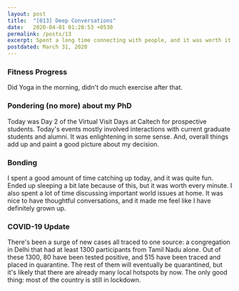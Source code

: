 ```yaml
---
layout: post
title:  "[013] Deep Conversations"
date:   2020-04-01 01:28:53 +0530
permalink: /posts/13
excerpt: Spent a long time connecting with people, and it was worth it.
postdated: March 31, 2020
---
```


### Fitness Progress

Did Yoga in the morning, didn't do much exercise after that.

### Pondering (no more) about my PhD

Today was Day 2 of the Virtual Visit Days at Caltech for prospective students. Today's events mostly involved interactions with current graduate students and alumni. It was enlightening in some sense. And, overall things add up and paint a good picture about my decision.

### Bonding

I spent a good amount of time catching up today, and it was quite fun. Ended up sleeping a bit late because of this, but it was worth every minute. I also spent a lot of time discussing important world issues at home. It was nice to have thoughtful conversations, and it made me feel like I have definitely grown up.

### COVID-19 Update

There's been a surge of new cases all traced to one source: a congregation in Delhi that had at least 1300 participants from Tamil Nadu alone. Out of these 1300, 80 have been tested positive, and 515 have been traced and placed in quarantine. The rest of them will eventually be quarantined, but it's likely that there are already many local hotspots by now. The only good thing: most of the country is still in lockdown.

